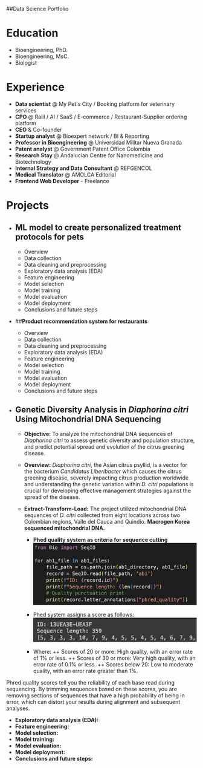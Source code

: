 ##Data Science Portfolio

# Education

- Bioengineering, PhD.
- Bioengineering, MsC.
- Biologist

# Experience

+ **Data scientist** @ My Pet's City / Booking platform for veterinary services
+ **CPO** @ Raiil / AI / SaaS / E-commerce / Restaurant-Supplier ordering platform
+ **CEO** & Co-founder
+ **Startup analyst** @ Bioexpert network / BI & Reporting
+ **Professor in Bioengineering** @ Universidad Militar Nueva Granada
+ **Patent analyst** @ Government Patent Office Colombia
+ **Research Stay** @ Andalucian Centre for Nanomedicine and Biotechnology
+ **Internal Strategy and Data Consultant** @ REFGENCOL
+ **Medical Translator** @ AMOLCA Editorial
+ **Frontend Web Developer** - Freelance

# Projects
+ ## **ML model to create personalized treatment protocols for pets**
  + Overview
  + Data collection
  + Data cleaning and preprocessing
  + Exploratory data analysis (EDA)
  + Feature engineering
  + Model selection
  + Model training
  + Model evaluation
  + Model deployment
  + Conclusions and future steps
    
+ ##**Product recommendation system for restaurants**
  + Overview
  + Data collection
  + Data cleaning and preprocessing
  + Exploratory data analysis (EDA)
  + Feature engineering
  + Model selection
  + Model training
  + Model evaluation
  + Model deployment
  + Conclusions and future steps

+ ## **Genetic Diversity Analysis in _Diaphorina citri_ Using Mitochondrial DNA Sequencing**
  + **Objective:** To analyze the mitochondrial DNA sequences of _Diaphorina citri_ to assess genetic diversity and population structure, and predict potential spread and evolution of the citrus greening disease.
    
  + **Overview:** _Diaphorina citri_, the Asian citrus psyllid, is a vector for the bacterium _Candidatus Liberibacter_ which causes the citrus greening disease, severely impacting citrus production worldwide and understanding the genetic variation within _D. citri_ populations is crucial for developing effective management strategies against the spread of the disease.
    
  + **Extract-Transform-Load:** The project utilized mitochondrial DNA sequences of _D. citri_ collected from eight locations across two Colombian regions, Valle del Cauca and Quindío. **Macrogen Korea sequenced mitochondrial DNA.**

     + **Phed quality system as criteria for sequence cutting**
      ![Texto alternativo](/assets/img/prhed_punctuation.png)
      
      + Phed system assigns a score as follows:
      ![Texto alternativo](/assets/img/phred_results.png)

     + Where:
      ++ Scores of 20 or more: High quality, with an error rate of 1% or less.
      ++ Scores of 30 or more: Very high quality, with an error rate of 0.1% or less.
      ++ Scores below 20: Low to moderate quality, with an error rate greater than 1%.

Phred quality scores tell you the reliability of each base read during sequencing. By trimming sequences based on these scores, you are removing sections of sequences that have a high probability of being in error, which can distort your results during alignment and subsequent analyses.

  + **Exploratory data analysis (EDA):**
  + **Feature engineering:**
  + **Model selection:**
  + **Model training:**
  + **Model evaluation:**
  + **Model deployment:**
  + **Conclusions and future steps:**



